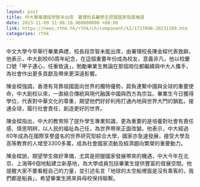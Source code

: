 ```yaml
---
layout: post
title: 中大畢業禮段崇智未出席　署理校長籲學生把握國家發展機遇
date: 2023-11-09 11:08:18.000000000 +08:00
link: https://news.rthk.hk/rthk/ch/component/k2/1727090-20231109.htm
categories: rthk
---
```


中文大學今早舉行畢業典禮，校長段祟智未能出席，由署理校長陳金樑代表致辭。他表示，中大創校60周年紀念，在這個重要年份成為校友，意義非凡，他以校慶口號「甲子連心，任重致遠」，勉勵畢業生無論在那個崗位都繼續與中大人攜手，為社會作出更多貢獻及帶來更深遠影響。

陳金樑強調，香港有背靠祖國面向世界的獨特優勢，肩負連繫中國與全球的重要使命，中大創校以來，一直結合傳統與現代融匯中國與西方為宗旨。畢業生今日獲得學位，代表對中華文化的尊重，期望他們好好利用打通內地與世界大門的鎖匙，接通全球，履行社會責任，創造更好的世界。

陳金樑指出，中大的教育除了提升學生專業知識，更為重要的是培養對社會有責任感、慎思明辨，以人民的福祉為己任，為世界帶來正面改變。他表示，中大經過60年成為在國際享譽盛名的世界研究型綜合大學，國家亦急速發展，接受大學及高等教育的人增至3300多萬，成為社會國家流動及經濟趨向繁榮的重要動力。

陳金樑說，期望學生做好準備，尤其是把握國家發展帶來的機遇，中大今年在北京、上海等6個地點建立新基地，為大學成員包括畢業生提供豐富的發展空間。他提醒大家不要看輕自己的力量，並引述名言「地球的太空船裡面是沒有乘客的，我們都是船員」，希望畢業生將來與母校保持聯繫。
